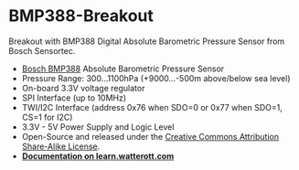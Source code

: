 # BMP388-Breakout
Breakout with BMP388 Digital Absolute Barometric Pressure Sensor from Bosch Sensortec.

* [Bosch BMP388](https://www.bosch-sensortec.com/bst/products/all_products/BMP388) Absolute Barometric Pressure Sensor
* Pressure Range: 300...1100hPa (+9000...-500m above/below sea level)
* On-board 3.3V voltage regulator
* SPI Interface (up to 10MHz)
* TWI/I2C Interface (address 0x76 when SDO=0 or 0x77 when SDO=1, CS=1 for I2C)
* 3.3V - 5V Power Supply and Logic Level
* Open-Source and released under the [Creative Commons Attribution Share-Alike License](https://creativecommons.org/licenses/by-sa/4.0/).
* **[Documentation on learn.watterott.com](https://learn.watterott.com)**
